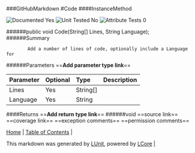 ###GitHubMarkdown
#Code
####InstanceMethod

![Documented Yes](http://b.repl.ca/v1/Documented-Yes-brightgreen.png) ![Unit Tested No](http://b.repl.ca/v1/Unit%20Tested-No-lightgrey.png) ![Attribute Tests 0](http://b.repl.ca/v1/Attribute%20Tests-0-lightgrey.png)

######public void Code(String[] Lines, String Language);
######Summary

            Add a number of lines of code, optionally include a Language for 
            
######Parameters
==__Add parameter type link__==

Parameter | Optional | Type | Description
:---  | :---  | :---  | :--- 
Lines | Yes | String[] | 
Language | Yes | String | 

####Returns
==__Add return type link__==
######void
==source link==
==coverage link==
==exception comments==
==permission comments==

[Home](../../README.md) | [Table of Contents](../../TableOfContents.md) | 


This markdown was generated by [LUnit](https://github.com/CodeSingularity/LUnit), powered by [LCore](https://github.com/CodeSingularity/LCore) | 

